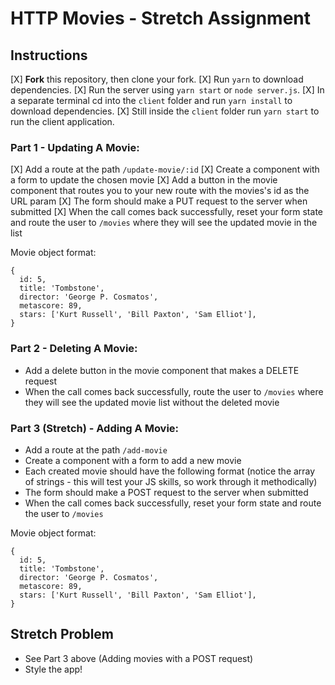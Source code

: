 # HTTP Movies - Stretch Assignment

## Instructions

[X] **Fork** this repository, then clone your fork.
[X] Run `yarn` to download dependencies.
[X] Run the server using `yarn start` or `node server.js`.
[X] In a separate terminal cd into the `client` folder and run `yarn install` to download dependencies.
[X] Still inside the `client` folder run `yarn start` to run the client application.

### Part 1 - Updating A Movie:

[X] Add a route at the path `/update-movie/:id`
[X] Create a component with a form to update the chosen movie
[X] Add a button in the movie component that routes you to your new route with the movies's id as the URL param
[X] The form should make a PUT request to the server when submitted
[X] When the call comes back successfully, reset your form state and route the user to `/movies` where they will see the updated movie in the list

Movie object format:

```
{
  id: 5,
  title: 'Tombstone',
  director: 'George P. Cosmatos',
  metascore: 89,
  stars: ['Kurt Russell', 'Bill Paxton', 'Sam Elliot'],
}
```

### Part 2 - Deleting A Movie:

- Add a delete button in the movie component that makes a DELETE request
- When the call comes back successfully, route the user to `/movies` where they will see the updated movie list without the deleted movie

### Part 3 (Stretch) - Adding A Movie:

- Add a route at the path `/add-movie`
- Create a component with a form to add a new movie
- Each created movie should have the following format (notice the array of strings - this will test your JS skills, so work through it methodically)
- The form should make a POST request to the server when submitted
- When the call comes back successfully, reset your form state and route the user to `/movies`

Movie object format:

```
{
  id: 5,
  title: 'Tombstone',
  director: 'George P. Cosmatos',
  metascore: 89,
  stars: ['Kurt Russell', 'Bill Paxton', 'Sam Elliot'],
}
```

## Stretch Problem

- See Part 3 above (Adding movies with a POST request)
- Style the app!
